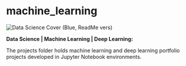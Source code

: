 # machine_learning
![Data Science Cover (Blue, ReadMe vers)](https://user-images.githubusercontent.com/122534665/236703962-02d80e5c-0187-4eb4-b846-5d2e2e4b6331.png)


**Data Science | Machine Learning | Deep Learning:**

The projects folder holds machine learning and deep learning portfolio projects developed in Jupyter Notebook environments.
